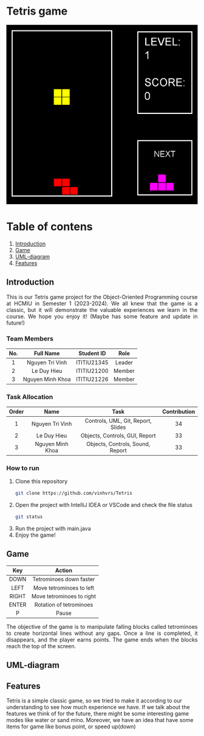 # Tetris game

<!--suppress ALL -->
<div align="center">
<img src="Tetris/src/screenshot.png" alt="">
</div>

# Table of contens
1. [Introduction](#Introduction)
2. [Game](#Game)
3. [UML-diagram](#UML-diagram)
4. [Features](#Features)

## Introduction <a name="Introduction"></a>

<div style = "text-align: justify">
This is our Tetris game project for the Object-Oriented Programming course at HCMIU in Semester 1 (2023-2024). We all knew that the game is a classic, but it will demonstrate the valuable experiences we learn in the course. We hope you enjoy it!
(Maybe has some feature and update in future!)
</div>

### Team Members

| No.   |         Full Name     | Student ID  |    Role    |
|:-----:|:---------------------:|:-----------:|:----------:|
|   1   |   Nguyen Tri Vinh     | ITITIU21345 |   Leader   |
|   2   |   Le Duy Hieu         | ITITIU21200 |   Member   |
|   3   |   Nguyen Minh Khoa    | ITITIU21226 |   Member   |

### Task Allocation

| Order |         Name          |                      Task                      | Contribution |
|:-----:|:---------------------:|:----------------------------------------------:|:------------:|
|   1   |   Nguyen Tri Vinh     |        Controls, UML, Git, Report, Slides      |      34      |
|   2   |   Le Duy Hieu         |        Objects, Controls, GUI, Report          |      33      |
|   3   |   Nguyen Minh Khoa    |         Objects, Controls, Sound, Report       |      33      |

### How to run

1. Clone this repository
    ```sh
    git clone https://github.com/vinhvrs/Tetris
    ```
2. Open the project with IntelliJ IDEA or VSCode and check the file status
    ```sh
    git status
    ```
3. Run the project with main.java
4. Enjoy the game!

## Game <a name="Game"></a>

|  Key  |          Action          |
|:-----:|:------------------------:|
| DOWN  | Tetrominoes down faster  |
| LEFT  | Move tetrominoes to left |
| RIGHT | Move tetrominoes to right|
| ENTER | Rotation of tetrominoes  |
|   P   |          Pause           |

<div style = "text-align: justify">
The objective of the game is to manipulate falling blocks called tetrominoes to create horizontal lines without any gaps.
Once a line is completed, it disappears, and the player earns points. The game ends when the blocks reach the top of the screen.
</div>

## UML-diagram <a name="UML-diagram"></a>

## Features <a name="Features"></a>
Tetris is a simple classic game, so we tried to make it according to our understanding to see how much experience we have.
If we talk about the features we think of for the future, there might be some interesting game modes like water or sand mino.
Moreover, we have an idea that have some items for game like bonus point, or speed up(down)



